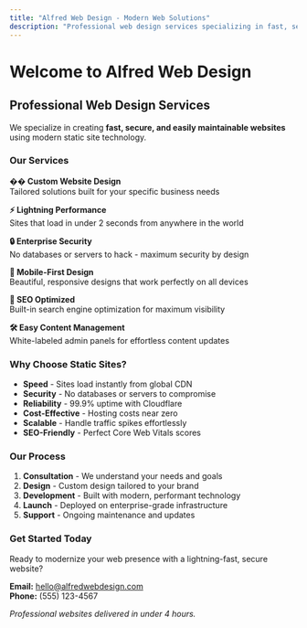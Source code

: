 ```yaml
---
title: "Alfred Web Design - Modern Web Solutions"
description: "Professional web design services specializing in fast, secure, and maintainable websites using cutting-edge static site technology."
---
```


# Welcome to Alfred Web Design

## Professional Web Design Services

We specialize in creating **fast, secure, and easily maintainable websites** using modern static site technology.

### Our Services

**�� Custom Website Design**  
Tailored solutions built for your specific business needs

**⚡ Lightning Performance**  
Sites that load in under 2 seconds from anywhere in the world

**🔒 Enterprise Security**  
No databases or servers to hack - maximum security by design

**📱 Mobile-First Design**  
Beautiful, responsive designs that work perfectly on all devices

**🎯 SEO Optimized**  
Built-in search engine optimization for maximum visibility

**🛠️ Easy Content Management**  
White-labeled admin panels for effortless content updates

### Why Choose Static Sites?

- **Speed** - Sites load instantly from global CDN
- **Security** - No databases or servers to compromise  
- **Reliability** - 99.9% uptime with Cloudflare
- **Cost-Effective** - Hosting costs near zero
- **Scalable** - Handle traffic spikes effortlessly
- **SEO-Friendly** - Perfect Core Web Vitals scores

### Our Process

1. **Consultation** - We understand your needs and goals
2. **Design** - Custom design tailored to your brand
3. **Development** - Built with modern, performant technology
4. **Launch** - Deployed on enterprise-grade infrastructure
5. **Support** - Ongoing maintenance and updates

### Get Started Today

Ready to modernize your web presence with a lightning-fast, secure website?

**Email:** hello@alfredwebdesign.com  
**Phone:** (555) 123-4567

*Professional websites delivered in under 4 hours.*
